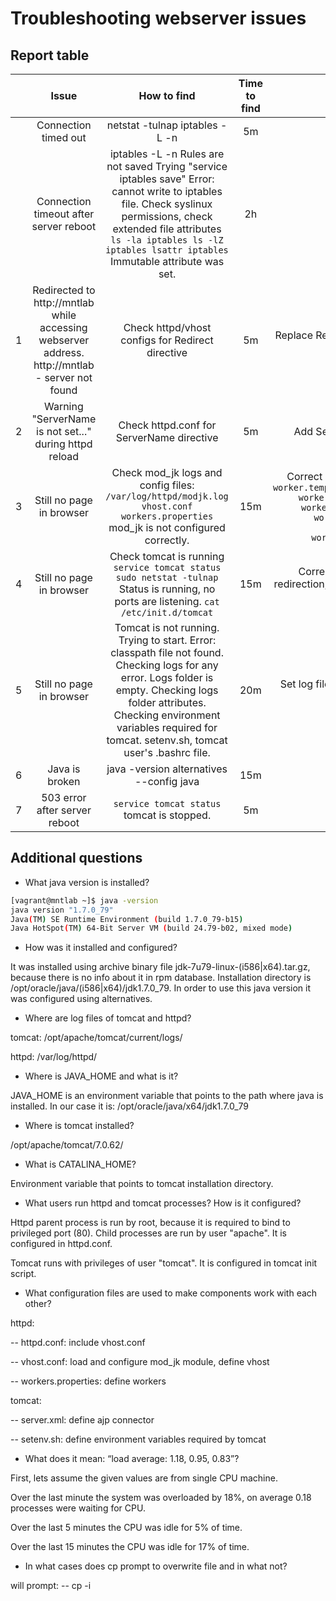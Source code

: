 # Troubleshooting webserver issues

## Report table

|   |                                               Issue                                              |                                                                                                                           How to find                                                                                                                           | Time to find |                                                                                                                                                      How to fix                                                                                                                                                     | Time to fix |
|---|:------------------------------------------------------------------------------------------------:|:---------------------------------------------------------------------------------------------------------------------------------------------------------------------------------------------------------------------------------------------------------------:|:------------:|:-------------------------------------------------------------------------------------------------------------------------------------------------------------------------------------------------------------------------------------------------------------------------------------------------------------------:|:-----------:|
|   |                                       Connection timed out                                       | netstat -tulnap iptables -L -n                                                                                                                                                                                                                                  |      5m      | Open required ports on firewall                                                                                                                                                                                                                                                                                     |     10m     |
|   |                              Connection timeout after server reboot                              | iptables -L -n  Rules are not saved  Trying "service iptables save"  Error: cannot write to iptables file.  Check syslinux permissions, check extended file attributes  ```  ls -la iptables ls -lZ iptables lsattr iptables  ```  Immutable attribute was set. |      2h      | chattr -i iptables                                                                                                                                                                                                                                                                                                  |      5m     |
| 1 | Redirected to http://mntlab  while accessing webserver address. http://mntlab - server not found | Check httpd/vhost configs for Redirect directive                                                                                                                                                                                                                |      5m      | Replace Redirect directive with ProxyPass ``` ProxyPass "/" "http://mntlab" ```                                                                                                                                                                                                                                     |      5m     |
| 2 |                      Warning "ServerName is not set..." during httpd reload                      | Check httpd.conf for  ServerName directive                                                                                                                                                                                                                      |      5m      | Add ServerName directive ``` ServerName 127.0.0.1 ```                                                                                                                                                                                                                                                               |      5m     |
| 3 |                                     Still no page in browser                                     | Check mod_jk logs and config files: ``` /var/log/httpd/modjk.log vhost.conf workers.properties ``` mod_jk is not configured correctly.                                                                                                                          |      15m     | Correct worker definition  ``` worker.list=tomcatworker worker.template.type=ajp13worker.template.ping_mode=A worker.template.socket_connect_timeout=1000 worker.template.connection_pool_timeout=60 worker.template.socket_keepalive=True worker.tomcatworker.port=8009 worker.tomcatworker.host=192.168.56.10 ``` |     15m     |
| 4 |                                     Still no page in browser                                     | Check tomcat is running ``` service tomcat status sudo netstat -tulnap ``` Status is running, no ports are listening. ``` cat /etc/init.d/tomcat ```                                                                                                            |      15m     | Correct tomcat startup script Remove /dev/null redirection, remove "success"  in order to get output from script                                                                                                                                                                                                    |     10m     |
| 5 |                                     Still no page in browser                                     | Tomcat is not running.  Trying to start.  Error: classpath file not found.  Checking logs for any error. Logs folder is empty. Checking logs folder attributes. Checking environment variables required for tomcat. setenv.sh, tomcat user's .bashrc file.      |      20m     | Set log files folder ownership. Set correct environment variables in setenv.sh                                                                                                                                                                                                                                      |     15m     |
| 6 |                                          Java is broken                                          | java -version alternatives --config java                                                                                                                                                                                                                        |      15m     | Configure java via alternatives                                                                                                                                                                                                                                                                                     |     15m     |
| 7 |                                   503 error after server reboot                                  | ``` service tomcat status ``` tomcat is stopped.                                                                                                                                                                                                                |      5m      | ``` chkconfig tomcat on ```                                                                                                                                                                                                                                                                                         |      5m     |

## Additional questions
+ What java version is installed?
```sh
[vagrant@mntlab ~]$ java -version
java version "1.7.0_79"
Java(TM) SE Runtime Environment (build 1.7.0_79-b15)
Java HotSpot(TM) 64-Bit Server VM (build 24.79-b02, mixed mode)
```

+ How was it installed and configured?

It was installed using archive binary file jdk-7u79-linux-(i586|x64).tar.gz, because there is no info about it in rpm database. Installation directory is /opt/oracle/java/(i586|x64)/jdk1.7.0_79. In order to use this java version it was configured using alternatives.

+ Where are log files of tomcat and httpd?

tomcat: /opt/apache/tomcat/current/logs/

httpd:  /var/log/httpd/

+ Where is JAVA_HOME and what is it?

JAVA_HOME is an environment variable that points to the path where java is installed. In our case it is: /opt/oracle/java/x64/jdk1.7.0_79

+ Where is tomcat installed?

/opt/apache/tomcat/7.0.62/

+ What is CATALINA_HOME?

Environment variable that points to tomcat installation directory.

+ What users run httpd and tomcat processes? How is it configured?

Httpd parent process is run by root, because it is required to bind to privileged port (80). Child processes are run by user "apache". It is configured in httpd.conf.

Tomcat runs with privileges of user "tomcat". It is configured in tomcat init script.

+ What configuration files are used to make components work with each other?

httpd:

-- httpd.conf: include vhost.conf

-- vhost.conf: load and configure mod_jk module, define vhost

-- workers.properties: define workers

tomcat:

-- server.xml: define ajp connector

-- setenv.sh: define environment variables required by tomcat

+ What does it mean: “load average: 1.18, 0.95, 0.83”?

First, lets assume the given values are from single CPU machine.

Over the last minute the system was overloaded by 18%, on average 0.18 processes were waiting for CPU.

Over the last 5 minutes the CPU was idle for 5% of time.

Over the last 15 minutes the CPU was idle for 17% of time.

+ In what cases does cp prompt to overwrite file and in what not?

will prompt:
-- cp -i

